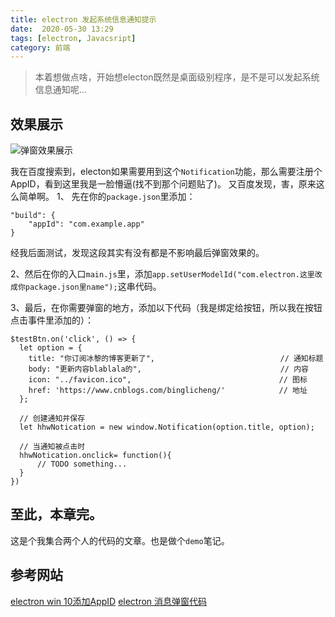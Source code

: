 ```yaml
---
title: electron 发起系统信息通知提示
date:  2020-05-30 13:29
tags: [electron, Javacsript]
category: 前端
---
```

> 本着想做点啥，开始想electon既然是桌面级别程序，是不是可以发起系统信息通知呢...
<!--more-->

## 效果展示
![弹窗效果展示](https://images.cnblogs.com/cnblogs_com/binglicheng/1776873/o_200530051807%E5%BC%B9%E7%AA%97%E6%95%88%E6%9E%9C%E5%B1%95%E7%A4%BA.png)

我在百度搜索到，electon如果需要用到这个`Notification`功能，那么需要注册个AppID，看到这里我是一脸懵逼(找不到那个问题贴了)。
又百度发现，害，原来这么简单啊。
1、 先在你的`package.json`里添加：
```
"build": {
    "appId": "com.example.app"
}
```
经我后面测试，发现这段其实有没有都是不影响最后弹窗效果的。

2、然后在你的入口`main.js`里，添加`app.setUserModelId("com.electron.这里改成你package.json里name");`这串代码。

3、最后，在你需要弹窗的地方，添加以下代码（我是绑定给按钮，所以我在按钮点击事件里添加的）：
```
$testBtn.on('click', () => {
  let option = {
    title: "你订阅冰黎的博客更新了",                            // 通知标题
    body: "更新内容blablala的",                               // 内容
    icon: "../favicon.ico",                                 // 图标
    href: 'https://www.cnblogs.com/binglicheng/'            // 地址
  };

  // 创建通知并保存
  let hhwNotication = new window.Notification(option.title, option);

  // 当通知被点击时
  hhwNotication.onclick= function(){
      // TODO something...
  }
})
```
## 至此，本章完。
这是个我集合两个人的代码的文章。也是做个`demo`笔记。

## 参考网站
[electron win 10添加AppID](https://malagege.github.io/blog/2018/10/01/electron-win-10%E8%A8%AD%E5%AE%9A%E9%80%9A%E7%9F%A5-AppUserMOdelId-electron-builder%E7%9B%B8%E9%97%9C%E8%A8%AD%E5%AE%9A/)
[electron 消息弹窗代码](https://www.jianshu.com/p/32ccce158401)
